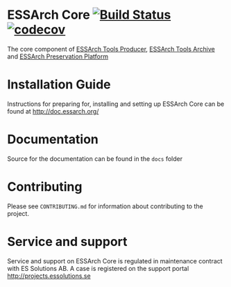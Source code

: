 # ESSArch Core [![Build Status](https://travis-ci.org/ESSolutions/ESSArch_Core.svg?branch=master)](https://travis-ci.org/ESSolutions/ESSArch_Core)  [![codecov](https://codecov.io/gh/ESSolutions/ESSArch_Core/branch/master/graph/badge.svg)](https://codecov.io/gh/ESSolutions/ESSArch_Core)

The core component of [ESSArch Tools Producer](https://github.com/ESSolutions/ESSArch_Tools_Producer), [ESSArch Tools Archive](https://github.com/ESSolutions/ESSArch_Tools_Archive) and [ESSArch Preservation Platform](https://github.com/ESSolutions/ESSArch_EPP)

# Installation Guide

Instructions for preparing for, installing and setting up ESSArch Core can be found at http://doc.essarch.org/

# Documentation 

Source for the documentation can be found in the `docs` folder

# Contributing

Please see `CONTRIBUTING.md` for information about contributing to the project.

# Service and support

Service and support on ESSArch Core is regulated in maintenance contract with ES Solutions AB. A case is registered on the support portal http://projects.essolutions.se
